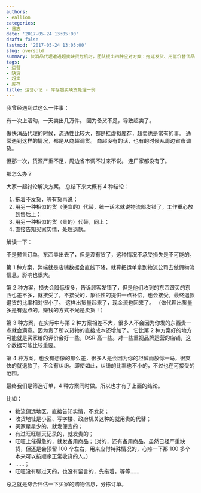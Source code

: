 ```yaml
---
authors:
- eallion
categories:
- 日志
date: '2017-05-24 13:05:00'
draft: false
lastmod: '2017-05-24 13:05:00'
slug: oversold
summary: 快消品代理遭遇超卖缺货危机时，团队提出四种应对方案：拖延发货、用低价替代品安抚客户、用高价替代品提升满意度或直接退款。最终根据买家地址、信用记录和沟通情况分类处理，同时预留备用商品应对紧急订单。灵活组合策略既降低损失又维护了店铺数据与客户关系。
tags:
- 运营
- 缺货
- 超卖
- 库存
title: 运营小记 - 库存超卖缺货处理一例
---
```

我曾经遇到过这么一件事：

有一次上活动，一天卖出几万件。
因为备货不足，导致超卖了。

做快消品代理的时候，流通性比较大，都是挂虚拟库存，超卖也是常有的事。
通常遇到这样的情况，都是从商超调货。
商超没有的话，也有的时候从周边省市调货。

但那一次，货源严重不足，周边省市调不过来不说。
连厂家都没有了。

那怎么办？

大家一起讨论解决方案。
总结下来大概有 4 种结论：

 1. 拖着不发货，等有货再说；
 2. 用另一种相似的货（便宜的）代替，统一话术就说物流部发错了，工作重心放到售后上；
 3. 用另一种相似的货（贵的）代替，同上；
 4. 直接告知买家实情，处理退款。

解读一下：

不是预售订单，东西卖出去了，但是没有货了，这种情况不承受损失是不可能的。

第 1 种方案，弊端就是店铺数据会直线下降，就算把运单拿到物流公司去做假物流信息，影响也很大。

第 2 种方案，损失会降低很多，告诉顾客发错了，但是他们收到的东西跟买的东西也差不多，就接受了，不接受的，象征性的提供一点补偿，也会接受。最终退款退货的比率相对很小了。
这样出货量起来了，现金流也回来了。
（做代理出货量多是有返点的。赚钱的方式不光是卖货！）

第 3 种方案，在实际中与第 2 种方案相差不大，很多人不会因为你发的东西贵一点就会满意。因为贵了所以货物的直接成本还增加了。
它比第 2 种方案好的地方可能就是买家给的评价会好一些，DSR 高一些。对一些重视品牌运营的店铺，这个数据可能比较重要。

第 4 种方案，也没有想像的那么差，很多人是会因为你的坦诚而放你一马，很爽快的就退款了，不会有纠纷。即使如此，纠纷的比率也不小的，不过也在可接受的范围。

最终我们是筛选订单，4 种方案同时做。所以也才有了上面的结论。

比如：

- 物流偏远地区，直接告知实情，不发货；
- 收货地址是小区、写字楼、政府机关这种的就用贵的代替；
- 买家星星少的，就发便宜的；
- 有过旺旺聊天记录的，就发贵的；
- 旺旺上催得急的，就发备用商品；（对的，还有备用商品。虽然已经严重缺货，但还是会预留 100 个左右，用来应付特殊情况的，心疼一下那 100 多个本来可以按顺序正常收货的人。）
- ……；
- 旺旺没有聊过天的，也没有留言的，先拖着，等等……

总之就是综合评估一下买家的购物信息，分拣订单。